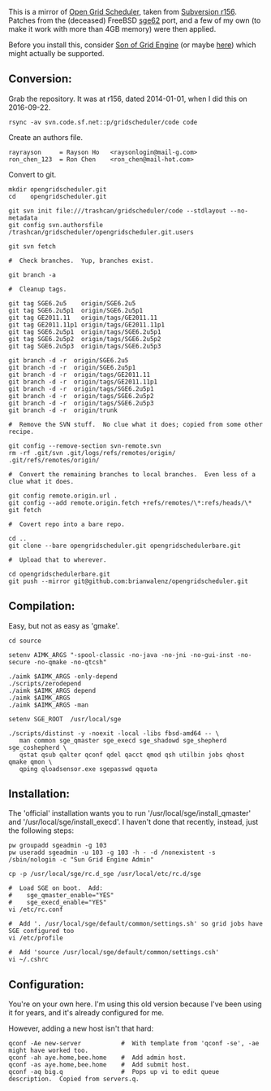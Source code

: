 This is a mirror of [Open Grid Scheduler](http://gridscheduler.sourceforge.net/), taken from [Subversion r156](https://sourceforge.net/p/gridscheduler/code/156/).  Patches from the (deceased) FreeBSD [sge62](https://www.freshports.org/sysutils/sge62/) port, and a few of my own (to make it work with more than 4GB memory) were then applied.

Before you install this, consider [Son of Grid Engine](https://arc.liv.ac.uk/trac/SGE) (or maybe [here](https://arc.liv.ac.uk/SGE/)) which might actually be supported.

## Conversion:

Grab the repository.  It was at r156, dated 2014-01-01, when I did this on 2016-09-22.

```
rsync -av svn.code.sf.net::p/gridscheduler/code code
```

Create an authors file.

```
rayrayson     = Rayson Ho   <raysonlogin@mail-g.com>
ron_chen_123  = Ron Chen    <ron_chen@mail-hot.com>
```

Convert to git.


```
mkdir opengridscheduler.git
cd    opengridscheduler.git

git svn init file:///trashcan/gridscheduler/code --stdlayout --no-metadata
git config svn.authorsfile /trashcan/gridscheduler/opengridscheduler.git.users

git svn fetch

#  Check branches.  Yup, branches exist.

git branch -a

#  Cleanup tags.

git tag SGE6.2u5    origin/SGE6.2u5
git tag SGE6.2u5p1  origin/SGE6.2u5p1
git tag GE2011.11   origin/tags/GE2011.11
git tag GE2011.11p1 origin/tags/GE2011.11p1
git tag SGE6.2u5p1  origin/tags/SGE6.2u5p1
git tag SGE6.2u5p2  origin/tags/SGE6.2u5p2
git tag SGE6.2u5p3  origin/tags/SGE6.2u5p3

git branch -d -r  origin/SGE6.2u5
git branch -d -r  origin/SGE6.2u5p1
git branch -d -r  origin/tags/GE2011.11
git branch -d -r  origin/tags/GE2011.11p1
git branch -d -r  origin/tags/SGE6.2u5p1
git branch -d -r  origin/tags/SGE6.2u5p2
git branch -d -r  origin/tags/SGE6.2u5p3
git branch -d -r  origin/trunk

#  Remove the SVN stuff.  No clue what it does; copied from some other recipe.

git config --remove-section svn-remote.svn
rm -rf .git/svn .git/logs/refs/remotes/origin/ .git/refs/remotes/origin/

#  Convert the remaining branches to local branches.  Even less of a clue what it does.

git config remote.origin.url .
git config --add remote.origin.fetch +refs/remotes/\*:refs/heads/\*
git fetch

#  Covert repo into a bare repo.

cd ..
git clone --bare opengridscheduler.git opengridschedulerbare.git

#  Upload that to wherever.

cd opengridschedulerbare.git
git push --mirror git@github.com:brianwalenz/opengridscheduler.git
```

## Compilation:

Easy, but not as easy as 'gmake'.

```
cd source

setenv AIMK_ARGS "-spool-classic -no-java -no-jni -no-gui-inst -no-secure -no-qmake -no-qtcsh"

./aimk $AIMK_ARGS -only-depend
./scripts/zerodepend
./aimk $AIMK_ARGS depend
./aimk $AIMK_ARGS 
./aimk $AIMK_ARGS -man

setenv SGE_ROOT  /usr/local/sge

./scripts/distinst -y -noexit -local -libs fbsd-amd64 -- \
   man common sge_qmaster sge_execd sge_shadowd sge_shepherd sge_coshepherd \
   qstat qsub qalter qconf qdel qacct qmod qsh utilbin jobs qhost qmake qmon \
   qping qloadsensor.exe sgepasswd qquota
```

## Installation:

The 'official' installation wants you to run '/usr/local/sge/install_qmaster' and '/usr/local/sge/install_execd'.  I haven't done that recently, instead, just the following steps:


```
pw groupadd sgeadmin -g 103
pw useradd sgeadmin -u 103 -g 103 -h - -d /nonexistent -s /sbin/nologin -c "Sun Grid Engine Admin"

cp -p /usr/local/sge/rc.d_sge /usr/local/etc/rc.d/sge

#  Load SGE on boot.  Add:
#    sge_qmaster_enable="YES"
#    sge_execd_enable="YES"
vi /etc/rc.conf

#  Add '. /usr/local/sge/default/common/settings.sh' so grid jobs have SGE configured too
vi /etc/profile

#  Add 'source /usr/local/sge/default/common/settings.csh'
vi ~/.cshrc

```

## Configuration:

You're on your own here.  I'm using this old version because I've been using it for years, and it's already configured for me.

However, adding a new host isn't that hard:

```
qconf -Ae new-server           #  With template from 'qconf -se', -ae might have worked too.
qconf -ah aye.home,bee.home    #  Add admin host.
qconf -as aye.home,bee.home    #  Add submit host.
qconf -aq big.q                #  Pops up vi to edit queue description.  Copied from servers.q.

```
